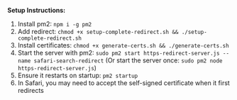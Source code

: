 **Setup Instructions:**

1. Install pm2: `npm i -g pm2`
2. Add redirect: `chmod +x setup-complete-redirect.sh && ./setup-complete-redirect.sh`
3. Install certificates: `chmod +x generate-certs.sh && ./generate-certs.sh`
4. Start the server with pm2: `sudo pm2 start https-redirect-server.js --name safari-search-redirect` (Or start the server once: `sudo pm2 node https-redirect-server.js`)
5. Ensure it restarts on startup: `pm2 startup`
6. In Safari, you may need to accept the self-signed certificate when it first redirects
